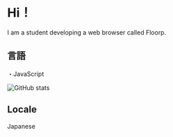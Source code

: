 # Hi！

I am a student developing a web browser called Floorp.

## 言語
・JavaScript

![GitHub stats](https://github-readme-stats.vercel.app/api?username=surapunoyousei&show_icons=true)



## Locale
Japanese
